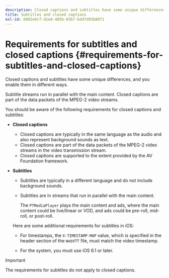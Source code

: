 ```yaml
---
description: Closed captions and subtitles have some unique differences, and you enable them in different ways.
title: Subtitles and closed captions
exl-id: 6602e9cf-d1e8-405b-83b7-bdd7d93b88f1
---
```

# Requirements for subtitles and closed captions {#requirements-for-subtitles-and-closed-captions}

Closed captions and subtitles have some unique differences, and you enable them in different ways.

Subtitle streams run in parallel with the main content. Closed captions are part of the data packets of the MPEG-2 video streams.

You should be aware of the following requirements for closed captions and subtitles:

* **Closed captions**

    * Closed captions are typically in the same language as the audio and also represent background sounds as text. 
    * Closed captions are part of the data packets of the MPEG-2 video streams in the video transmission stream. 
    * Closed captions are supported to the extent provided by the AV Foundation framework.

* **Subtitles**

    * Subtitles are typically in a different language and do not include background sounds. 
    * Subtitles are in streams that run in parallel with the main content.

      The `PTMediaPlayer` plays the main content and ads, where the main content could be live/linear or VOD, and ads could be pre-roll, mid-roll, or post-roll.

  Here are some additional requirements for subtitles in iOS:

    * For timestamps, the `X-TIMESTAMP-MAP` value, which is specified in the header section of the `WebVTT` file, must match the video timestamp. 
    
    * For the system, you must use iOS 6.1 or later.

>[!IMPORTANT]
>
>The requirements for subtitles do not apply to closed captions.
